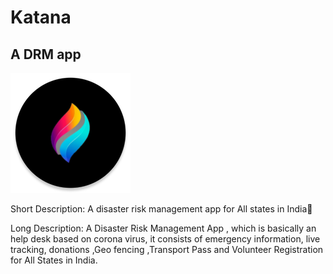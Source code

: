 <h1>Katana</h1>
<h2>A DRM app</h2>

<img src="app\src\main\res\mipmap-xxxhdpi/ic_launcher_round.png"/>


<p>Short Description: 
	               A disaster risk management app for All states in India</p>
		       
		       
		       
<p>Long Description: 
			A Disaster Risk Management App , which is basically an help desk based on corona virus, it consists of emergency information, live tracking, donations ,Geo fencing ,Transport Pass and Volunteer Registration for All States in India.</p>

